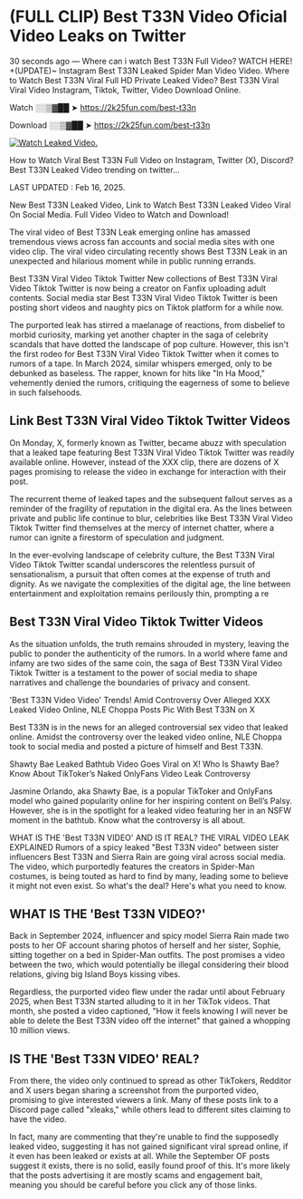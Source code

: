 # (FULL CLIP) Best T33N Video Oficial Video Leaks on Twitter

30 seconds ago — Where can i watch Best T33N Full Video? WATCH HERE! +(UPDATE)~ Instagram Best T33N Leaked Spider Man Video Video. Where to Watch Best T33N Viral Full HD Private Leaked Video? Best T33N Viral Viral Video Instagram, Tiktok, Twitter, Video Download Online.

Watch ░░▒▓██ ➤ https://2k25fun.com/best-t33n

Download ░░▒▓██ ➤ https://2k25fun.com/best-t33n

[![Watch Leaked Video.](https://miro.medium.com/v2/resize:fit:828/format:webp/1*cilzJN44JGOrTw9NJCrNHA.gif "Watch Leaked Video")](https://2k25fun.com/best-t33n)

How to Watch Viral Best T33N Full Video on Instagram, Twitter (X), Discord? Best T33N Leaked Video trending on twitter...

LAST UPDATED : Feb 16, 2025.

New Best T33N Leaked Video, Link to Watch Best T33N Leaked Video Viral On Social Media. Full Video Video to Watch and Download!

The viral video of Best T33N Leak emerging online has amassed tremendous views across fan accounts and social media sites with one video clip. The viral video circulating recently shows Best T33N Leak in an unexpected and hilarious moment while in public running errands.

Best T33N Viral Video Tiktok Twitter New collections of Best T33N Viral Video Tiktok Twitter is now being a creator on Fanfix uploading adult contents. Social media star Best T33N Viral Video Tiktok Twitter is been posting short videos and naughty pics on Tiktok platform for a while now.

The purported leak has stirred a maelanage of reactions, from disbelief to morbid curiosity, marking yet another chapter in the saga of celebrity scandals that have dotted the landscape of pop culture. However, this isn't the first rodeo for Best T33N Viral Video Tiktok Twitter when it comes to rumors of a tape. In March 2024, similar whispers emerged, only to be debunked as baseless. The rapper, known for hits like "In Ha Mood," vehemently denied the rumors, critiquing the eagerness of some to believe in such falsehoods.

## Link Best T33N Viral Video Tiktok Twitter Videos

On Monday, X, formerly known as Twitter, became abuzz with speculation that a leaked tape featuring Best T33N Viral Video Tiktok Twitter was readily available online. However, instead of the XXX clip, there are dozens of X pages promising to release the video in exchange for interaction with their post.

The recurrent theme of leaked tapes and the subsequent fallout serves as a reminder of the fragility of reputation in the digital era. As the lines between private and public life continue to blur, celebrities like Best T33N Viral Video Tiktok Twitter find themselves at the mercy of internet chatter, where a rumor can ignite a firestorm of speculation and judgment.

In the ever-evolving landscape of celebrity culture, the Best T33N Viral Video Tiktok Twitter scandal underscores the relentless pursuit of sensationalism, a pursuit that often comes at the expense of truth and dignity. As we navigate the complexities of the digital age, the line between entertainment and exploitation remains perilously thin, prompting a re

##  Best T33N Viral Video Tiktok Twitter Videos

As the situation unfolds, the truth remains shrouded in mystery, leaving the public to ponder the authenticity of the rumors. In a world where fame and infamy are two sides of the same coin, the saga of Best T33N Viral Video Tiktok Twitter is a testament to the power of social media to shape narratives and challenge the boundaries of privacy and consent.

'Best T33N Video Video' Trends! Amid Controversy Over Alleged XXX Leaked Video Online, NLE Choppa Posts Pic With Best T33N on X

Best T33N is in the news for an alleged controversial sex video that leaked online. Amidst the controversy over the leaked video online, NLE Choppa took to social media and posted a picture of himself and Best T33N.

Shawty Bae Leaked Bathtub Video Goes Viral on X! Who Is Shawty Bae? Know About TikToker’s Naked OnlyFans Video Leak Controversy

Jasmine Orlando, aka Shawty Bae, is a popular TikToker and OnlyFans model who gained popularity online for her inspiring content on Bell’s Palsy. However, she is in the spotlight for a leaked video featuring her in an NSFW moment in the bathtub. Know what the controversy is all about.

WHAT IS THE 'Best T33N VIDEO' AND IS IT REAL? THE VIRAL VIDEO LEAK EXPLAINED Rumors of a spicy leaked "Best T33N video" between sister influencers Best T33N and Sierra Rain are going viral across social media. The video, which purportedly features the creators in Spider-Man costumes, is being touted as hard to find by many, leading some to believe it might not even exist. So what's the deal? Here's what you need to know.

## WHAT IS THE 'Best T33N VIDEO?'

Back in September 2024, influencer and spicy model Sierra Rain made two posts to her OF account sharing photos of herself and her sister, Sophie, sitting together on a bed in Spider-Man outfits. The post promises a video between the two, which would potentially be illegal considering their blood relations, giving big Island Boys kissing vibes.

Regardless, the purported video flew under the radar until about February 2025, when Best T33N started alluding to it in her TikTok videos. That month, she posted a video captioned, "How it feels knowing I will never be able to delete the Best T33N video off the internet" that gained a whopping 10 million views.

## IS THE 'Best T33N VIDEO' REAL?

From there, the video only continued to spread as other TikTokers, Redditor and X users began sharing a screenshot from the purported video, promising to give interested viewers a link. Many of these posts link to a Discord page called "xleaks," while others lead to different sites claiming to have the video.

In fact, many are commenting that they're unable to find the supposedly leaked video, suggesting it has not gained significant viral spread online, if it even has been leaked or exists at all. While the September OF posts suggest it exists, there is no solid, easily found proof of this. It's more likely that the posts advertising it are mostly scams and engagement bait, meaning you should be careful before you click any of those links.